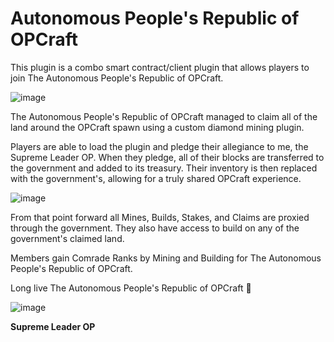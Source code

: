 # Autonomous People's Republic of OPCraft

This plugin is a combo smart contract/client plugin that allows players to join The Autonomous People's Republic of OPCraft.

![image](https://user-images.githubusercontent.com/116766416/199079814-b7418044-24fd-4f19-9411-2e5e6769d37a.png)

The Autonomous People's Republic of OPCraft managed to claim all of the land around the OPCraft spawn using a custom diamond mining plugin.

Players are able to load the plugin and pledge their allegiance to me, the Supreme Leader OP.
When they pledge, all of their blocks are transferred to the government and added to its treasury.
Their inventory is then replaced with the government's, allowing for a truly shared OPCraft experience.

![image](https://user-images.githubusercontent.com/116766416/199079916-12c8b94d-107a-4439-b63d-31f15ab90316.png)

From that point forward all Mines, Builds, Stakes, and Claims are proxied through the government.
They also have access to build on any of the government's claimed land.

Members gain Comrade Ranks by Mining and Building for The Autonomous People's Republic of OPCraft.

Long live The Autonomous People's Republic of OPCraft 🫡

![image](https://user-images.githubusercontent.com/116766416/199079977-61a60e31-df7e-4ae1-a0ea-923c12f42186.png)

**Supreme Leader OP**
